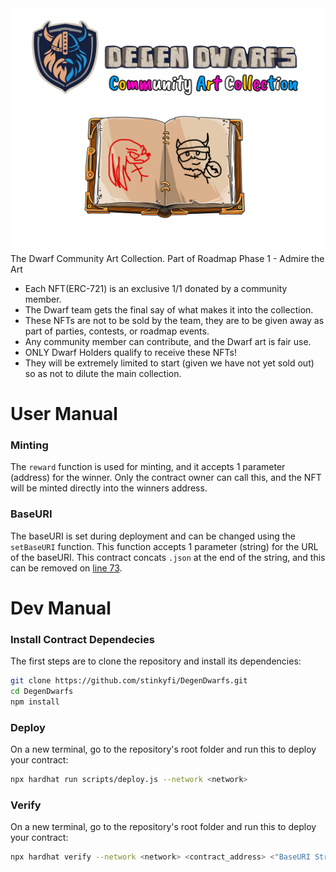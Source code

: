 <img src="https://github.com/DegenDwarfs/CommunityArtCollection/blob/main/images/commArt.png">
The Dwarf Community Art Collection.
Part of Roadmap Phase 1 - Admire the Art

- Each NFT(ERC-721) is an exclusive 1/1 donated by a community member.
- The Dwarf team gets the final say of what makes it into the collection.
- These NFTs are not to be sold by the team, they are to be given away as part of parties, contests, or roadmap events.
- Any community member can contribute, and the Dwarf art is fair use.
- ONLY Dwarf Holders qualify to receive these NFTs!
- They will be extremely limited to start (given we have not yet sold out) so as not to dilute the main collection.

# User Manual

### Minting
The `reward` function is used for minting, and it accepts 1 parameter (address) for the winner.
Only the contract owner can call this, and the NFT will be minted directly into the winners address.

### BaseURI
The baseURI is set during deployment and can be changed using the `setBaseURI` function. This function accepts 1 parameter (string)
for the URL of the baseURI. This contract concats `.json` at the end of the string, and this can be removed on [line 73](https://github.com/DegenDwarfs/CommunityArtCollection/blob/e511de346e98e353c7823ef3aabaa6da2e6ff836/contracts/DDCAC.sol#L73).

# Dev Manual

### Install Contract Dependecies

The first steps are to clone the repository and install its dependencies:

```sh
git clone https://github.com/stinkyfi/DegenDwarfs.git
cd DegenDwarfs
npm install
```

### Deploy
On a new terminal, go to the repository's root folder and run this to
deploy your contract:

```sh
npx hardhat run scripts/deploy.js --network <network>
```

### Verify
On a new terminal, go to the repository's root folder and run this to
deploy your contract:

```sh
npx hardhat verify --network <network> <contract_address> <"BaseURI String">
```
